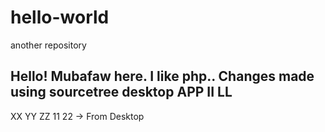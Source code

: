 # hello-world
another repository

Hello!
Mubafaw here. I like php..
Changes made using sourcetree desktop
APP II
LL
--
XX
YY
ZZ
11
22 -> From Desktop